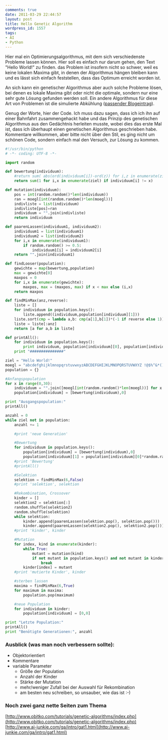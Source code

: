 ```yaml
---
comments: true
date: 2011-03-29 22:44:57
layout: post
title: Hello Genetic Algorithm
wordpress_id: 1557
tags:
- AI
- Python
---
```


Hier mal ein Optimierungsalgorithmus, mit dem sich verschiedenste Probleme lassen können. Hier soll es einfach nur darum gehen, den Text "Hello World!" zu finden. das Problem ist insofern nicht so schwer, weil es keine lokalen Maxima gibt, in denen der Algorithmus hängen bleiben kann und es lässt sich einfach feststellen, dass das Optimum erreicht worden ist.

An sich kann ein genetischer Algorithmus aber auch solche Probleme lösen, bei denen es lokale Maxima gibt oder nicht die optimale, sondern nur eine sehr gute Lösung gefunden werden soll. Ein andere Algorithmus für diese Art von Problemen ist die simulierte Abkühlung ([passender Blogeintrag](http://www.dmoritz.bplaced.de/2011/01/informaticup-2011/)).

Genug der Worte, hier der Code. Ich muss dazu sagen, dass ich ich ihn auf einer Bahnfahrt zusammengehackt habe und das Prinzip des genetischen Algorithmus aus den Gedächtnis herleiten musste, wobei dies das erste Mal ist, dass ich überhaupt einen genetischen Algorithmus geschrieben habe. Kommentare willkommen, aber bitte nicht über den Stil, es ging nicht um schönen Code, sondern einfach mal den Versuch, zur Lösung zu kommen.

```python
#!/usr/bin/python
# -*- coding: UTF-8 -*-

import random

def bewertung(individuum):
	#return sum( abs(ord(individuum[i])-ord(z)) for i,z in enumerate(ziel))
	return sum(1 for i,x in enumerate(ziel) if individuum[i] != x)

def mutation(individuum):
	pos = int(random.random()*len(individuum))
	ran = moegl[int(random.random()*len(moegl))]
	indivliste = list(individuum)
	indivliste[pos]=ran
	individuum = "".join(indivliste)
	return individuum

def paarenLassen(individuum1, individuum2):
	individuum1 = list(individuum1)
	individuum2 = list(individuum2)
	for i,x in enumerate(individuum1):
		if random.random() >= 0.5:
			individuum1[i] = individuum2[i]
	return "".join(individuum1)

def findLooser(population):
	gewichte = map(bewertung,population)
	max = gewichte[0]
	maxpos = 0
	for i,x in enumerate(gewichte):
		maxpos, max = (maxpos, max) if x < max else (i,x)
	return maxpos

def findMinMax(anz,reverse):
	liste = []
	for individuum in population.keys():
		liste.append((individuum,population[individuum][1]))
	liste.sort(cmp = lambda a,b: cmp(a[1],b[1])*(-1 if reverse else 1))
	liste = liste[:anz]
	return [a for a,b in liste]

def printAll():
	for individuum in population.keys():
		print individuum, population[individuum][0], population[individuum][1]
	print "###############"

ziel = "Hello World!"
moegl = "abcdefghijklmnopqrstuvwxyzABCDEFGHIJKLMNOPQRSTUVWXYZ !@$%^&*()=+-?<>"
population = {}

#Anfangspopulation
for x in range(0,30):
	individuum = "".join([moegl[int(random.random()*len(moegl))] for x in range(0,len(ziel))])
	population[individuum] = [bewertung(individuum),0]

print "Ausgangspopulation:"
printAll()

anzahl = 0
while ziel not in population:
	anzahl += 1

	#print 'neue Generation'

	#Bewertung
	for individuum in population.keys():
		population[individuum] = [bewertung(individuum),0]
		population[individuum][1] = population[individuum][0]*random.randrange(9,11)*0.1
	#print 'Bewertung'
	#printAll()

	#Selektion
	selektion = findMinMax(6,False)
	#print 'selektion', selektion

	#Rekombination, Crossover
	kinder = []
	selektion2 = selektion[:]
	random.shuffle(selektion2)
	random.shuffle(selektion)
	while selektion:
		kinder.append(paarenLassen(selektion.pop(), selektion.pop()))
		kinder.append(paarenLassen(selektion2.pop(), selektion2.pop()))
	#print 'kinder', kinder

	#Mutation
	for index, kind in enumerate(kinder):
		while True:
			mutant = mutation(kind)
			if not mutant in population.keys() and not mutant in kinder:
				break
		kinder[index] = mutant
	#print 'mutierte Kinder', kinder

	#sterben lassen
	maxima = findMinMax(6,True)
	for maximum in maxima:
		population.pop(maximum)

	#neue Population
	for individuum in kinder:
		population[individuum] = [0,0]

print "Letzte Population:"
printAll()
print "Benötigte Generationen:", anzahl

```


### Ausblick (was man noch verbessern sollte):

  * Objektorientiert
  * Kommentare
  * variable Parameter
    * Größe der Population
    * Anzahl der Kinder
    * Stärke der Mutation
    * mehr/weniger Zufall bei der Auswahl für Rekombination
    * am besten neu schreiben, so unsauber, wie das ist :-)

### Noch zwei ganz nette Seiten zum Thema


[http://www.obitko.com/tutorials/genetic-algorithms/index.php](http://www.obitko.com/tutorials/genetic-algorithms/index.php)
[http://www.ai-junkie.com/ga/intro/gat1.html](http://www.ai-junkie.com/ga/intro/gat1.html)
